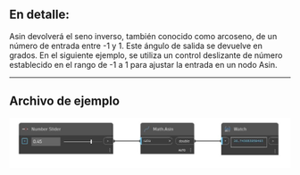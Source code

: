 ## En detalle:
Asin devolverá el seno inverso, también conocido como arcoseno, de un número de entrada entre -1 y 1. Este ángulo de salida se devuelve en grados. En el siguiente ejemplo, se utiliza un control deslizante de número establecido en el rango de -1 a 1 para ajustar la entrada en un nodo Asin.
___
## Archivo de ejemplo

![Asin](./DSCore.Math.Asin_img.jpg)

